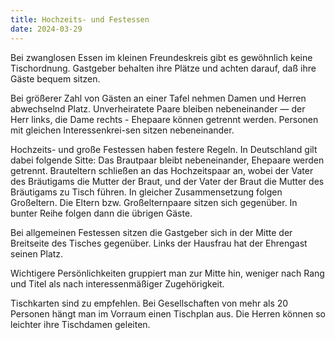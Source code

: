 ```yaml
---
title: Hochzeits- und Festessen
date: 2024-03-29
---
```


Bei zwanglosen Essen im kleinen Freundeskreis gibt es gewöhnlich keine Tischordnung. Gastgeber behalten ihre Plätze und achten darauf, daß ihre Gäste bequem sitzen.

Bei größerer Zahl von Gästen an einer Tafel nehmen Damen und Herren abwechselnd Platz. Unverheiratete Paare bleiben nebeneinander — der Herr links, die Dame rechts - Ehepaare können getrennt werden. Personen mit gleichen Interessenkrei-sen sitzen nebeneinander.

Hochzeits- und große Festessen haben festere Regeln. In Deutschland gilt dabei folgende Sitte: Das Brautpaar bleibt nebeneinander, Ehepaare werden getrennt. Brauteltern schließen an das Hochzeitspaar an, wobei der Vater des Bräutigams die Mutter der Braut, und der Vater der Braut die Mutter des Bräutigams zu Tisch führen. In gleicher Zusammensetzung folgen Großeltern. Die Eltern bzw. Großelternpaare sitzen sich gegenüber. In bunter Reihe folgen dann die übrigen Gäste.

Bei allgemeinen Festessen sitzen die Gastgeber sich in der Mitte der Breitseite des Tisches gegenüber. Links der Hausfrau hat der Ehrengast seinen Platz.

Wichtigere Persönlichkeiten gruppiert man zur Mitte hin, weniger nach Rang und Titel als nach interessenmäßiger Zugehörigkeit.

Tischkarten sind zu empfehlen. Bei Gesellschaften von mehr als 20 Personen hängt man im Vorraum einen Tischplan aus. Die Herren können so leichter ihre Tischdamen geleiten.
